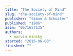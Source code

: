 ```yaml
---
title: "The Society of Mind"
slug: "the-society-of-mind"
publisher: "Simon & Schuster"
published: "1986"
asin: "0671657135"
authors:
  - marvin-minsky
started: "2016-06-08"
finished: ""
---
```

